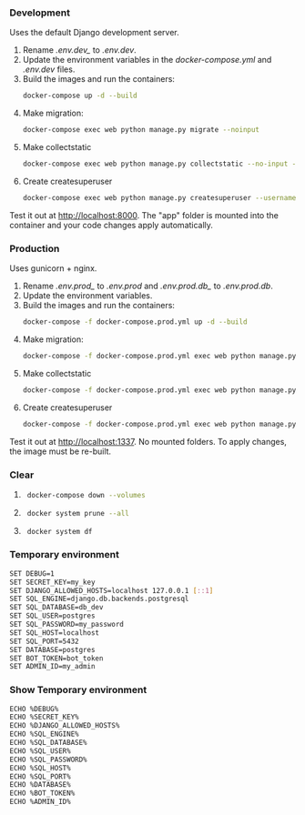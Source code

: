 ### Development

Uses the default Django development server.

1. Rename *.env.dev_* to *.env.dev*.
2. Update the environment variables in the *docker-compose.yml* and *.env.dev* files.
3. Build the images and run the containers:
    ```sh
    docker-compose up -d --build
    ```
4. Make migration:
    ```sh
    docker-compose exec web python manage.py migrate --noinput
    ```
5. Make collectstatic
    ```sh
    docker-compose exec web python manage.py collectstatic --no-input --clear
    ```
6. Create createsuperuser
    ```sh
    docker-compose exec web python manage.py createsuperuser --username Sikorskiy --email numbern19@gmail.com
    ```
Test it out at [http://localhost:8000](http://localhost:8000). The "app" folder is mounted into the container and your code changes apply automatically.

### Production
Uses gunicorn + nginx.
1. Rename *.env.prod_* to *.env.prod* and *.env.prod.db_* to *.env.prod.db*. 
2. Update the environment variables.
3. Build the images and run the containers:
    ```sh
    docker-compose -f docker-compose.prod.yml up -d --build
    ```
4. Make migration:
    ```sh
    docker-compose -f docker-compose.prod.yml exec web python manage.py migrate --noinput
    ```
5. Make collectstatic
    ```sh
    docker-compose -f docker-compose.prod.yml exec web python manage.py collectstatic --no-input --clear
    ```
6. Create createsuperuser
    ```sh
    docker-compose -f docker-compose.prod.yml exec web python manage.py createsuperuser --username Sikorskiy --email numbern19@gmail.com
    ```
Test it out at [http://localhost:1337](http://localhost:1337). No mounted folders. To apply changes, the image must be re-built.

### Clear
1. ```sh
    docker-compose down --volumes
    ```
2. ```sh
    docker system prune --all
    ```
3. ```sh
    docker system df
    ```

### Temporary environment
```sh
SET DEBUG=1
SET SECRET_KEY=my_key
SET DJANGO_ALLOWED_HOSTS=localhost 127.0.0.1 [::1]
SET SQL_ENGINE=django.db.backends.postgresql
SET SQL_DATABASE=db_dev
SET SQL_USER=postgres
SET SQL_PASSWORD=my_password
SET SQL_HOST=localhost
SET SQL_PORT=5432
SET DATABASE=postgres
SET BOT_TOKEN=bot_token
SET ADMIN_ID=my_admin
```
### Show Temporary environment
```sh
ECHO %DEBUG%
ECHO %SECRET_KEY%
ECHO %DJANGO_ALLOWED_HOSTS%
ECHO %SQL_ENGINE%
ECHO %SQL_DATABASE%
ECHO %SQL_USER%
ECHO %SQL_PASSWORD%
ECHO %SQL_HOST%
ECHO %SQL_PORT%
ECHO %DATABASE%
ECHO %BOT_TOKEN%
ECHO %ADMIN_ID% 
```
